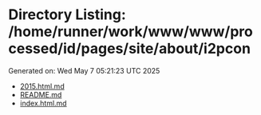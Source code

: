 # Directory Listing: /home/runner/work/www/www/processed/id/pages/site/about/i2pcon
Generated on: Wed May  7 05:21:23 UTC 2025

- [2015.html.md](2015.html.md)
- [README.md](README.md)
- [index.html.md](index.html.md)
